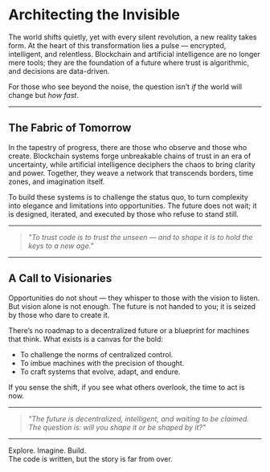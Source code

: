 # Architecting the Invisible  

The world shifts quietly, yet with every silent revolution, a new reality takes form. At the heart of this transformation lies a pulse — encrypted, intelligent, and relentless. Blockchain and artificial intelligence are no longer mere tools; they are the foundation of a future where trust is algorithmic, and decisions are data-driven.  

For those who see beyond the noise, the question isn’t *if* the world will change but *how fast*.  

---

## The Fabric of Tomorrow  

In the tapestry of progress, there are those who observe and those who create. Blockchain systems forge unbreakable chains of trust in an era of uncertainty, while artificial intelligence deciphers the chaos to bring clarity and power. Together, they weave a network that transcends borders, time zones, and imagination itself.  

To build these systems is to challenge the status quo, to turn complexity into elegance and limitations into opportunities. The future does not wait; it is designed, iterated, and executed by those who refuse to stand still.  

---

> *"To trust code is to trust the unseen — and to shape it is to hold the keys to a new age."*  

---

## A Call to Visionaries  

Opportunities do not shout — they whisper to those with the vision to listen. But vision alone is not enough. The future is not handed to you; it is seized by those who dare to create it.  

There’s no roadmap to a decentralized future or a blueprint for machines that think. What exists is a canvas for the bold:  
- To challenge the norms of centralized control.  
- To imbue machines with the precision of thought.  
- To craft systems that evolve, adapt, and endure.  

If you sense the shift, if you see what others overlook, the time to act is now.  

---

> *"The future is decentralized, intelligent, and waiting to be claimed. The question is: will you shape it or be shaped by it?"*  

---

Explore. Imagine. Build.  
The code is written, but the story is far from over.  
